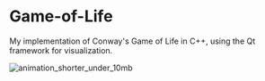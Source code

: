 # Game-of-Life
My implementation of Conway's Game of Life in C++, using the Qt framework for visualization.

![animation_shorter_under_10mb](https://github.com/user-attachments/assets/7547bbae-2cf4-4507-b5c8-9cdd0c3df38a)
